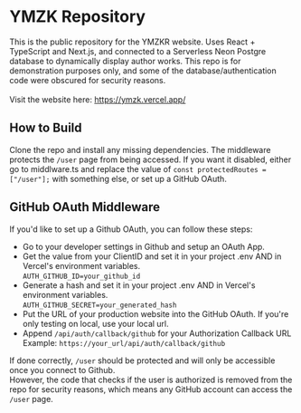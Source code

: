 # YMZK Repository
This is the public repository for the YMZKR website. Uses React + TypeScript and Next.js, and connected to a Serverless Neon Postgre database to dynamically display author works. 
This repo is for demonstration purposes only, and some of the database/authentication code were obscured for security reasons. </br></br>
Visit the website here: https://ymzk.vercel.app/

## How to Build
Clone the repo and install any missing dependencies. The middleware protects the ``/user`` page from being accessed. If you want it disabled, either go to middlware.ts and 
replace the value of ``const protectedRoutes = ["/user"];`` with something else, or set up a GitHub OAuth.

## GitHub OAuth Middleware
If you'd like to set up a Github OAuth, you can follow these steps:
- Go to your developer settings in Github and setup an OAuth App.
- Get the value from your ClientID and set it in your project .env AND in Vercel's environment variables. </br>
``AUTH_GITHUB_ID=your_github_id``
- Generate a hash and set it in your project .env AND in Vercel's environment variables. </br>
``AUTH_GITHUB_SECRET=your_generated_hash``
- Put the URL of your production website into the GitHub OAuth. If you're only testing on local, use your local url. </br>
- Append ``/api/auth/callback/github`` for your Authorization Callback URL </br>
Example: ``https://your_url/api/auth/callback/github``

If done correctly, ``/user`` should be protected and will only be accessible once you connect to Github. </br>
However, the code that checks if the user is authorized is removed from the repo for security reasons, which means any GitHub account can access the ``/user`` page. 


